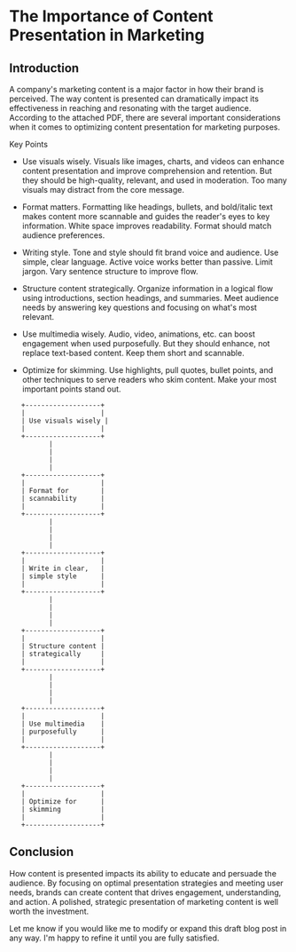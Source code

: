 
# The Importance of Content Presentation in Marketing 

## Introduction

A company's marketing content is a major factor in how their brand is perceived. The way content is presented can dramatically impact its effectiveness in reaching and resonating with the target audience. According to the attached PDF, there are several important considerations when it comes to optimizing content presentation for marketing purposes.

Key Points

- Use visuals wisely. Visuals like images, charts, and videos can enhance content presentation and improve comprehension and retention. But they should be high-quality, relevant, and used in moderation. Too many visuals may distract from the core message.

- Format matters. Formatting like headings, bullets, and bold/italic text makes content more scannable and guides the reader's eyes to key information. White space improves readability. Format should match audience preferences.

- Writing style. Tone and style should fit brand voice and audience. Use simple, clear language. Active voice works better than passive. Limit jargon. Vary sentence structure to improve flow.

- Structure content strategically. Organize information in a logical flow using introductions, section headings, and summaries. Meet audience needs by answering key questions and focusing on what's most relevant.  

- Use multimedia wisely. Audio, video, animations, etc. can boost engagement when used purposefully. But they should enhance, not replace text-based content. Keep them short and scannable.

- Optimize for skimming. Use highlights, pull quotes, bullet points, and other techniques to serve readers who skim content. Make your most important points stand out.

```
   +-------------------+
   |                   | 
   | Use visuals wisely |
   |                   |
   +-------------------+
          |
          |
          |
          |
   +-------------------+
   |                   |
   | Format for        |
   | scannability      |
   |                   |
   +-------------------+
          |
          | 
          |
          |
   +-------------------+
   |                   |
   | Write in clear,   |
   | simple style      |
   |                   |
   +-------------------+
          |
          |
          |
          |
   +-------------------+
   |                   |
   | Structure content |
   | strategically     |
   |                   |
   +-------------------+
          |
          |
          |
          |
   +-------------------+
   |                   |
   | Use multimedia    |
   | purposefully      |
   |                   |
   +-------------------+
          |
          |
          |
          |
   +-------------------+
   |                   |
   | Optimize for      |
   | skimming          |
   |                   |
   +-------------------+
```
## Conclusion

How content is presented impacts its ability to educate and persuade the audience. By focusing on optimal presentation strategies and meeting user needs, brands can create content that drives engagement, understanding, and action. A polished, strategic presentation of marketing content is well worth the investment.

Let me know if you would like me to modify or expand this draft blog post in any way. I'm happy to refine it until you are fully satisfied.
